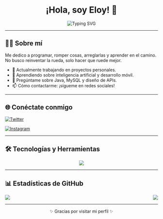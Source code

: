 <h1 align="center">¡Hola, soy Eloy! 👋</h1>

<p align="center">
  <img src="https://readme-typing-svg.herokuapp.com?font=Fira+Code&size=22&duration=4000&pause=1000&color=00C7FF&center=true&vCenter=true&width=500&lines=%20Desarrollador+DAM+🐐%20;%20Amante+de+la+tecnología+y+el+anime+🍙%20;%20Intento+de+programador+👻%20" alt="Typing SVG" />
</p>

---

## 👨‍💻 Sobre mí

Me dedico a programar, romper cosas, arreglarlas y aprender en el camino. No busco reinventar la rueda, solo hacer que ruede mejor.

- 🔭 Actualmente trabajando en proyectos personales.
- 🌱 Aprendiendo sobre inteligencia artificial y desarrollo móvil.
- 💬 Pregúntame sobre Java, MySQL y diseño de APIs.
- 📫 Cómo contactarme: ¡sígueme en redes sociales!

---

## 🌐 Conéctate conmigo
  
<p>
  <a href="https://x.com/Eloycorme31" target="_blank" rel="noopener noreferrer">
    <img src="https://img.shields.io/twitter/follow/Eloycorme31?style=for-the-badge&label=twitter&logo=x&logoColor=white&color=000000&labelColor=000000" alt="Twitter" />
  </a>
</p>
<p>
  <a href="https://www.instagram.com/eloycorme3" target="_blank" rel="noopener noreferrer">
    <img src="https://img.shields.io/badge/Instagram-E4405F?style=for-the-badge&logo=instagram&logoColor=white" alt="Instagram" />
  </a>
</p>

---

## 🛠️ Tecnologías y Herramientas

<p align="center">
  <img src="https://skillicons.dev/icons?i=java,mysql,mongodb,cs,html,css,js,vue,git,github,vscode,rider,spring,unity,visualstudio" />
</p>

---

## 📊 Estadísticas de GitHub

<p style="display: flex; justify-content: space-between">
  <img src="https://github-readme-stats.vercel.app/api?username=Eloycorme3&show_icons=true&theme=radical" />
  <img src="https://github-readme-streak-stats.herokuapp.com/?user=Eloycorme3&theme=radical" />
</p>


---

<p align="center">✨ Gracias por visitar mi perfil ✨</p>
